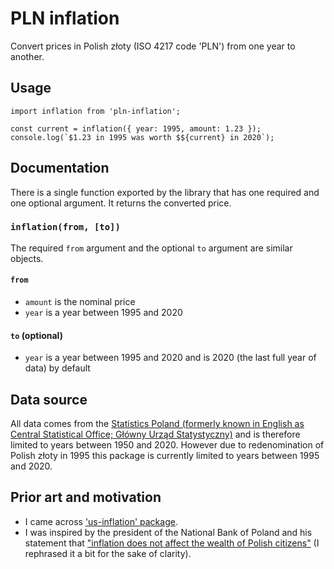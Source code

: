 # PLN inflation

Convert prices in Polish złoty (ISO 4217 code 'PLN') from one year to another.


## Usage

```
import inflation from 'pln-inflation';

const current = inflation({ year: 1995, amount: 1.23 });
console.log(`$1.23 in 1995 was worth $${current} in 2020`);
```

## Documentation

There is a single function exported by the library that has one required and one optional argument. It returns the converted price.

### `inflation(from, [to])`

The required `from` argument and the optional `to` argument are similar objects.

#### `from`

- `amount` is the nominal price
- `year` is a year between 1995 and 2020

#### `to` (optional)

- `year` is a year between 1995 and 2020 and is 2020 (the last full year of data) by default

## Data source

All data comes from the [Statistics Poland (formerly known in English as Central Statistical Office; Główny Urząd Statystyczny)](https://stat.gov.pl/obszary-tematyczne/ceny-handel/wskazniki-cen/wskazniki-cen-towarow-i-uslug-konsumpcyjnych-pot-inflacja-/roczne-wskazniki-cen-towarow-i-uslug-konsumpcyjnych/) and is therefore limited to years between 1950 and 2020. However due to redenomination of Polish złoty in 1995 this package is currently limited to years between 1995 and 2020.  

## Prior art and motivation

- I came across ['us-inflation' package](https://www.npmjs.com/package/us-inflation).
- I was inspired by the president of the National Bank of Poland and his statement that ["inflation does not affect the wealth of Polish citizens"](https://youtu.be/njqEBOntE9I) (I rephrased it a bit for the sake of clarity).
